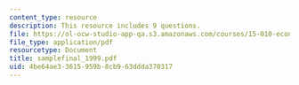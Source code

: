 ```yaml
---
content_type: resource
description: This resource includes 9 questions.
file: https://ol-ocw-studio-app-qa.s3.amazonaws.com/courses/15-010-economic-analysis-for-business-decisions-fall-2004/4be64ae33615959b8cb963ddda370317_samplefinal_1999.pdf
file_type: application/pdf
resourcetype: Document
title: samplefinal_1999.pdf
uid: 4be64ae3-3615-959b-8cb9-63ddda370317
---
```

